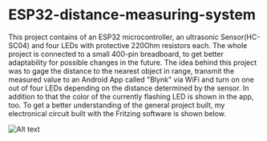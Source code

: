 # ESP32-distance-measuring-system
This project contains of an ESP32 microcontroller, an ultrasonic Sensor(HC-SC04) and four LEDs with protective 220Ohm resistors each. The whole project is connected to a small 400-pin breadboard, to get better adaptability for possible changes in the future.  The idea behind this project was to gage the distance to the nearest object in range, transmit the measured value to an Android App called "Blynk" via WiFi and turn on one out of four LEDs depending on the distance determined by the sensor. In addition to that the color of the currently flashing LED is shown in the app, too. To get a better understanding of the general project built, my electronical circuit built with the Fritzing software is shown below.


![Alt text](relative/path/to/img.jpg?raw=true "Title")
